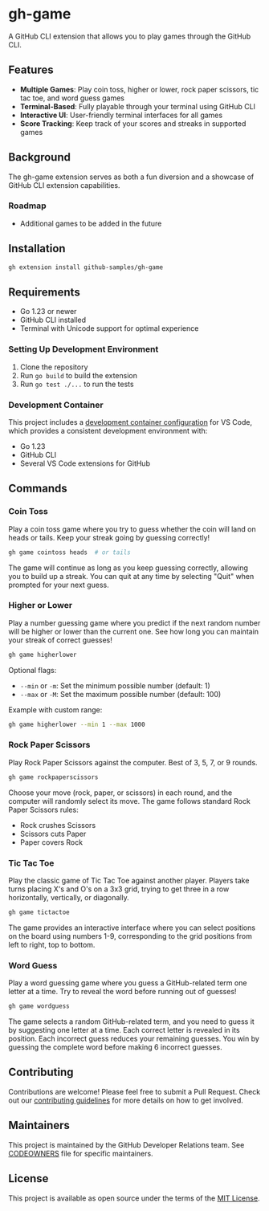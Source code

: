 # gh-game

A GitHub CLI extension that allows you to play games through the GitHub CLI.

## Features

- **Multiple Games**: Play coin toss, higher or lower, rock paper scissors, tic tac toe, and word guess games
- **Terminal-Based**: Fully playable through your terminal using GitHub CLI
- **Interactive UI**: User-friendly terminal interfaces for all games
- **Score Tracking**: Keep track of your scores and streaks in supported games

## Background

The gh-game extension serves as both a fun diversion and a showcase of GitHub CLI extension capabilities.

### Roadmap

- Additional games to be added in the future

## Installation

```sh
gh extension install github-samples/gh-game
```

## Requirements

- Go 1.23 or newer
- GitHub CLI installed
- Terminal with Unicode support for optimal experience

### Setting Up Development Environment

1. Clone the repository
2. Run `go build` to build the extension
3. Run `go test ./...` to run the tests

### Development Container

This project includes a [development container configuration](.devcontainer/devcontainer.json) for VS Code, which provides a consistent development environment with:
- Go 1.23
- GitHub CLI
- Several VS Code extensions for GitHub

## Commands

### Coin Toss

Play a coin toss game where you try to guess whether the coin will land on heads or tails. Keep your streak going by guessing correctly!

```sh
gh game cointoss heads  # or tails
```

The game will continue as long as you keep guessing correctly, allowing you to build up a streak. You can quit at any time by selecting "Quit" when prompted for your next guess.

### Higher or Lower

Play a number guessing game where you predict if the next random number will be higher or lower than the current one. See how long you can maintain your streak of correct guesses!

```sh
gh game higherlower
```

Optional flags:
- `--min` or `-m`: Set the minimum possible number (default: 1)
- `--max` or `-M`: Set the maximum possible number (default: 100)

Example with custom range:
```sh
gh game higherlower --min 1 --max 1000
```

### Rock Paper Scissors

Play Rock Paper Scissors against the computer. Best of 3, 5, 7, or 9 rounds.

```sh
gh game rockpaperscissors
```

Choose your move (rock, paper, or scissors) in each round, and the computer will randomly select its move. The game follows standard Rock Paper Scissors rules:
- Rock crushes Scissors
- Scissors cuts Paper
- Paper covers Rock

### Tic Tac Toe

Play the classic game of Tic Tac Toe against another player. Players take turns placing X's and O's on a 3x3 grid, trying to get three in a row horizontally, vertically, or diagonally.

```sh
gh game tictactoe
```

The game provides an interactive interface where you can select positions on the board using numbers 1-9, corresponding to the grid positions from left to right, top to bottom.

### Word Guess

Play a word guessing game where you guess a GitHub-related term one letter at a time. Try to reveal the word before running out of guesses!

```sh
gh game wordguess
```

The game selects a random GitHub-related term, and you need to guess it by suggesting one letter at a time. Each correct letter is revealed in its position. Each incorrect guess reduces your remaining guesses. You win by guessing the complete word before making 6 incorrect guesses.

## Contributing

Contributions are welcome! Please feel free to submit a Pull Request. Check out our [contributing guidelines](CONTRIBUTING.md) for more details on how to get involved.

## Maintainers

This project is maintained by the GitHub Developer Relations team. See [CODEOWNERS](CODEOWNERS) file for specific maintainers.

## License

This project is available as open source under the terms of the [MIT License](LICENSE).
